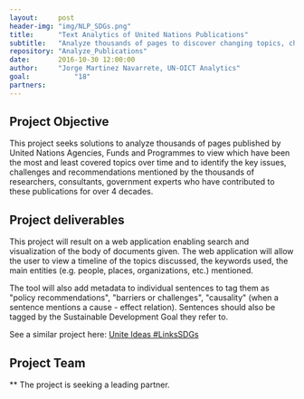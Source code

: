 ```yaml
---
layout:     post
header-img: "img/NLP_SDGs.png"
title:      "Text Analytics of United Nations Publications"
subtitle:   "Analyze thousands of pages to discover changing topics, challenges, and policy recommendations in more than four decades of United Nations research."
repository: "Analyze_Publications"
date:       2016-10-30 12:00:00
author:     "Jorge Martinez Navarrete, UN-OICT Analytics"
goal:		    "18"
partners:   
---
```

Project Objective
--------------

This project seeks solutions to analyze thousands of pages published by United Nations Agencies, Funds and Programmes to view which have been the most and least covered topics over time and to identify the key issues, challenges and recommendations mentioned by the thousands of researchers, consultants, government experts who have contributed to these publications for over 4 decades.

Project deliverables
------------

This project will result on a web application enabling search and visualization of the body of documents given. The web application will allow the user to view a timeline of the topics discussed, the keywords used, the main entities (e.g. people, places, organizations, etc.) mentioned.

The tool will also add metadata to individual sentences to tag them as "policy recommendations", "barriers or challenges", "causality" (when a sentence mentions a cause - effect relation). Sentences should also be tagged by the Sustainable Development Goal they refer to.

See a similar project here:
[Unite Ideas #LinksSDGs](https://unite.un.org/ideas/content/linkssdgs-natural-language-processing-and-data-visualization-challenge)


Project Team
------------


** The project is seeking a leading partner.

